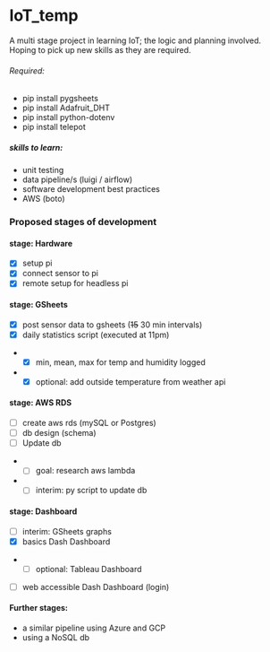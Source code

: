 # IoT_temp
A multi stage project in learning IoT; the logic and planning involved. <br>
Hoping to pick up new skills as they are required.

###### Required:
- pip install pygsheets
- pip install Adafruit_DHT
- pip install python-dotenv
- pip install telepot


##### skills to learn:
- unit testing
- data pipeline/s (luigi / airflow)
- software development best practices
- AWS (boto)

### Proposed stages of development
#### stage: Hardware
- [x] setup pi
- [x] connect sensor to pi
- [x] remote setup for headless pi

#### stage: GSheets
- [x] post sensor data to gsheets (<s>15</s> 30 min intervals)
- [x] daily statistics script (executed at 11pm)
- - [x] min, mean, max for temp and humidity logged
- - [x] optional: add outside temperature from weather api

#### stage: AWS RDS
- [ ] create aws rds (mySQL or Postgres)
- [ ] db design (schema)
- [ ] Update db
- - [ ] goal: research aws lambda
- - [ ] interim: py script to update db

#### stage: Dashboard
- [ ] interim: GSheets graphs
- [x] basics Dash Dashboard
- - [ ] optional: Tableau Dashboard
- [ ] web accessible Dash Dashboard (login)

#### Further stages:
- a similar pipeline using Azure and GCP
- using a NoSQL db
